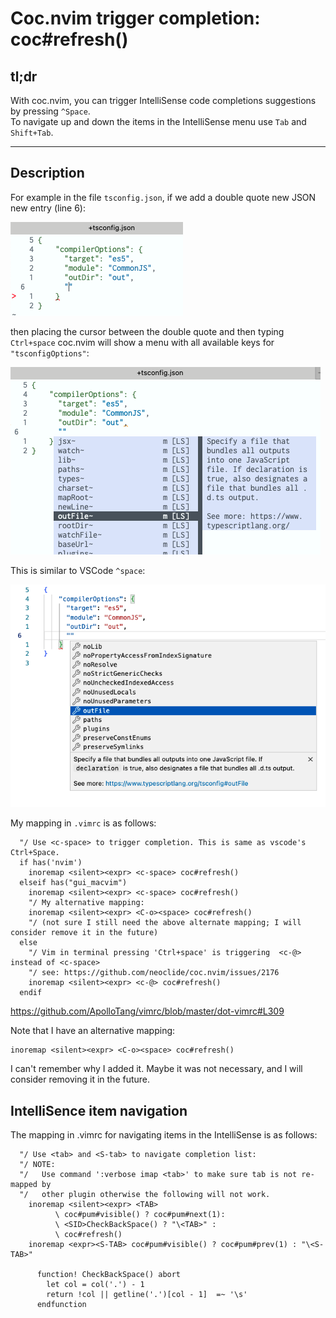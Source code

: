# Coc.nvim trigger completion: coc#refresh()

## tl;dr

With coc.nvim, you can trigger IntelliSense code completions suggestions by pressing `^Space`.  
To navigate up and down the items in the IntelliSense menu use `Tab` and `Shift+Tab`.

---

## Description

For example in the file `tsconfig.json`, if we add a double quote new JSON new entry (line 6):

![](./imgs/tsconfig-new-entry.png)

then placing the cursor between the double quote and then typing `Ctrl+space` coc.nvim will show a menu with all available keys for `"tsconfigOptions"`:

![](./imgs/tsconfig-new-entry-hint-mvim.png)

This is similar to VSCode `^space`:

![](./imgs/tsconfig-new-entry-hint-vscode.png)

My mapping in `.vimrc` is as follows:

```vimscript
  "/ Use <c-space> to trigger completion. This is same as vscode's Ctrl+Space.
  if has('nvim')
    inoremap <silent><expr> <c-space> coc#refresh()
  elseif has("gui_macvim")
    inoremap <silent><expr> <c-space> coc#refresh()
    "/ My alternative mapping:
    inoremap <silent><expr> <C-o><space> coc#refresh()
    "/ (not sure I still need the above alternate mapping; I will consider remove it in the future)
  else
    "/ Vim in terminal pressing 'Ctrl+space' is triggering  <c-@> instead of <c-space>
    "/ see: https://github.com/neoclide/coc.nvim/issues/2176
    inoremap <silent><expr> <c-@> coc#refresh()
  endif
```

https://github.com/ApolloTang/vimrc/blob/master/dot-vimrc#L309

Note that I have an alternative mapping:
```
inoremap <silent><expr> <C-o><space> coc#refresh()
```

I can't remember why I added it. Maybe it was not necessary, and I will consider removing it in the future.

## IntelliSence item navigation

The mapping in .vimrc for navigating items in the IntelliSense is as follows:

```
  "/ Use <tab> and <S-tab> to navigate completion list:
  "/ NOTE:
  "/   Use command ':verbose imap <tab>' to make sure tab is not re-mapped by
  "/   other plugin otherwise the following will not work.
    inoremap <silent><expr> <TAB>
          \ coc#pum#visible() ? coc#pum#next(1):
          \ <SID>CheckBackSpace() ? "\<TAB>" :
          \ coc#refresh()
    inoremap <expr><S-TAB> coc#pum#visible() ? coc#pum#prev(1) : "\<S-TAB>"

      function! CheckBackSpace() abort
        let col = col('.') - 1
        return !col || getline('.')[col - 1]  =~ '\s'
      endfunction
```



